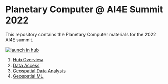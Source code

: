 # Planetary Computer @ AI4E Summit 2022

This repository contains the Planetary Computer materials for the 2022 AI4E summit.

[![launch in hub](https://img.shields.io/badge/Launch-In%20Hub-blue)](http://pccompute.westeurope.cloudapp.azure.com/compute/hub/user-redirect/git-pull?repo=https%3A%2F%2Fgithub.com%2FTomAugspurger%2Fai4e-summit-2022&urlpath=lab%2Fworkspaces%2Fsummit%2Ftree%2Fai4e-summit-2022%2FREADME.md&branch=main)


1. [Hub Overview](01-hub.ipynb)
2. [Data Access](02-data.ipynb)
3. [Geospatial Data Analysis](03-geospatial.ipynb)
4. [Geospatial ML](mosaiks.ipynb)

